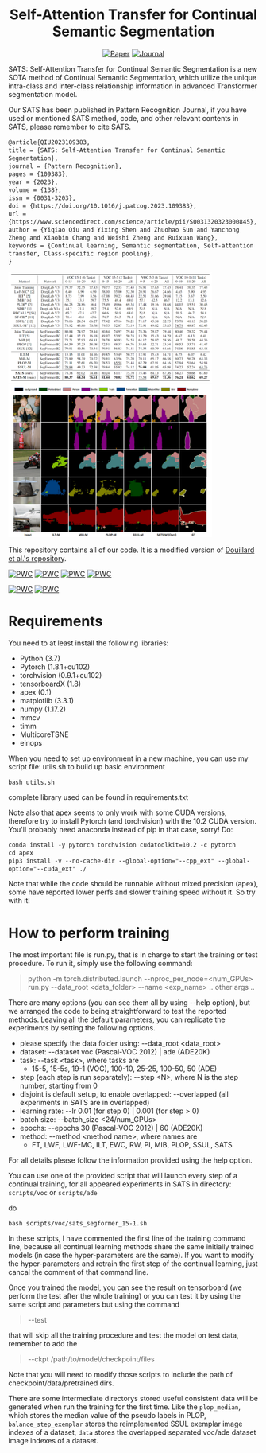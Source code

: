 <div align="center">

# Self-Attention Transfer for Continual Semantic Segmentation

[![Paper](https://img.shields.io/badge/arXiv-2203.07667-brightgreen)](https://arxiv.org/abs/2203.07667)
[![Journal](https://img.shields.io/badge/PR-blue)](https://www.sciencedirect.com/science/article/abs/pii/S0031320323000845)
</div>

SATS: Self-Attention Transfer for Continual Semantic Segmentation is a new SOTA method of Continual Semantic Segmentation, 
which utilize the unique intra-class and inter-class relationship information in advanced Transformer segmentation model.

Our SATS has been published in Pattern Recognition Journal, if you have used or mentioned SATS method, code, and other relevant contents in SATS,
please remember to cite SATS.

```
@article{QIU2023109383,
title = {SATS: Self-Attention Transfer for Continual Semantic Segmentation},
journal = {Pattern Recognition},
pages = {109383},
year = {2023},
volume = {138},
issn = {0031-3203},
doi = {https://doi.org/10.1016/j.patcog.2023.109383},
url = {https://www.sciencedirect.com/science/article/pii/S0031320323000845},
author = {Yiqiao Qiu and Yixing Shen and Zhuohao Sun and Yanchong Zheng and Xiaobin Chang and Weishi Zheng and Ruixuan Wang},
keywords = {Continual learning, Semantic segmentation, Self-attention transfer, Class-specific region pooling},
}
``` 

<img src="images/sats_voc.png" alt="Results on VOC " style="zoom: 40%;" />

<img src="images/sats_vis.png" alt="Vizualization on VOC 15-1" style="zoom:40%;" />



This repository contains all of our code. It is a modified version of [Douillard et al.'s repository](https://github.com/arthurdouillard/CVPR2021_PLOP).

[![PWC](https://img.shields.io/endpoint.svg?url=https://paperswithcode.com/badge/sats-self-attention-transfer-for-continual/overlapped-10-1-on-pascal-voc-2012)](https://paperswithcode.com/sota/overlapped-10-1-on-pascal-voc-2012?p=sats-self-attention-transfer-for-continual)
[![PWC](https://img.shields.io/endpoint.svg?url=https://paperswithcode.com/badge/sats-self-attention-transfer-for-continual/overlapped-5-3-on-pascal-voc-2012)](https://paperswithcode.com/sota/overlapped-5-3-on-pascal-voc-2012?p=sats-self-attention-transfer-for-continual)
[![PWC](https://img.shields.io/endpoint.svg?url=https://paperswithcode.com/badge/sats-self-attention-transfer-for-continual/overlapped-15-1-on-pascal-voc-2012)](https://paperswithcode.com/sota/overlapped-15-1-on-pascal-voc-2012?p=sats-self-attention-transfer-for-continual)
[![PWC](https://img.shields.io/endpoint.svg?url=https://paperswithcode.com/badge/sats-self-attention-transfer-for-continual/overlapped-15-5-on-pascal-voc-2012)](https://paperswithcode.com/sota/overlapped-15-5-on-pascal-voc-2012?p=sats-self-attention-transfer-for-continual)

[![PWC](https://img.shields.io/endpoint.svg?url=https://paperswithcode.com/badge/sats-self-attention-transfer-for-continual/overlapped-100-10-on-ade20k)](https://paperswithcode.com/sota/overlapped-100-10-on-ade20k?p=sats-self-attention-transfer-for-continual)
[![PWC](https://img.shields.io/endpoint.svg?url=https://paperswithcode.com/badge/sats-self-attention-transfer-for-continual/overlapped-25-25-on-ade20k)](https://paperswithcode.com/sota/overlapped-25-25-on-ade20k?p=sats-self-attention-transfer-for-continual)

# Requirements

You need to at least install the following libraries:
- Python (3.7)
- Pytorch (1.8.1+cu102)
- torchvision (0.9.1+cu102)
- tensorboardX (1.8)
- apex (0.1)
- matplotlib (3.3.1)
- numpy (1.17.2)
- mmcv
- timm
- MulticoreTSNE
- einops

When you need to set up environment in a new machine, you can use my script file: utils.sh to build up basic environment
```
bash utils.sh
```

complete library used can be found in requirements.txt

Note also that apex seems to only work with some CUDA versions, therefore try to install Pytorch (and torchvision) with
the 10.2 CUDA version. You'll probably need anaconda instead of pip in that case, sorry! Do:

```
conda install -y pytorch torchvision cudatoolkit=10.2 -c pytorch
cd apex
pip3 install -v --no-cache-dir --global-option="--cpp_ext" --global-option="--cuda_ext" ./
```

Note that while the code should be runnable without mixed precision (apex), some have reported lower perfs and slower training speed without it. So try with it!

# How to perform training
The most important file is run.py, that is in charge to start the training or test procedure.
To run it, simply use the following command:

> python -m torch.distributed.launch --nproc_per_node=\<num_GPUs\> run.py --data_root \<data_folder\> --name \<exp_name\> .. other args ..

There are many options (you can see them all by using --help option), but we arranged the code to being straightforward to test the reported methods.
Leaving all the default parameters, you can replicate the experiments by setting the following options.
- please specify the data folder using: --data_root \<data_root\>
- dataset: --dataset voc (Pascal-VOC 2012) | ade (ADE20K)
- task: --task \<task\>, where tasks are
    - 15-5, 15-5s, 19-1 (VOC), 100-10, 25-25, 100-50, 50 (ADE)
- step (each step is run separately): --step \<N\>, where N is the step number, starting from 0
- disjoint is default setup, to enable overlapped: --overlapped (all experiments in SATS are in overlapped)
- learning rate: --lr 0.01 (for step 0) | 0.001 (for step > 0)
- batch size: --batch_size \<24/num_GPUs\>
- epochs: --epochs 30 (Pascal-VOC 2012) | 60 (ADE20K)
- method: --method \<method name\>, where names are
    - FT, LWF, LWF-MC, ILT, EWC, RW, PI, MIB, PLOP, SSUL, SATS

For all details please follow the information provided using the help option.

You can use one of the provided script that will launch every step of a continual training, 
for all appeared experiments in SATS in directory: `scripts/voc` or `scripts/ade`

do
````
bash scripts/voc/sats_segformer_15-1.sh
````

In these scripts, I have commented the first line of the training command line, because all continual learning methods
share the same initially trained models (in case the hyper-parameters are the same). 
If you want to modify the hyper-parameters and retrain the first step of the continual learning, 
just cancal the comment of that command line.

Once you trained the model, you can see the result on tensorboard (we perform the test after the whole training)
 or you can test it by using the same script and parameters but using the command
> --test

that will skip all the training procedure and test the model on test data, remember to add the 
> --ckpt /path/to/model/checkpoint/files

Note that you will need to modify those scripts to include the path of checkpoint/data/pretrained dirs.

There are some intermediate directorys stored useful consistent data will be generated when run the training for the first time.
Like the `plop_median`, which stores the median value of the pseudo labels in PLOP,
`balance_step_exemplar` stores the reimplemented SSUL exemplar image indexes of a dataset,
`data` stores the overlapped separated voc/ade dataset image indexes of a dataset.
